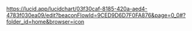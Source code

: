 https://lucid.app/lucidchart/03f30caf-8185-420a-aed4-4783f030ea09/edit?beaconFlowId=9CED9D6D7F0FA876&page=0_0#?folder_id=home&browser=icon
